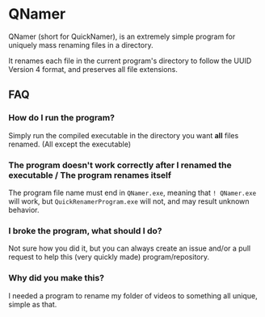 # QNamer
QNamer (short for QuickNamer), is an extremely simple program for uniquely mass renaming files in a directory.

It renames each file in the current program's directory to follow the UUID Version 4 format, and preserves all file extensions.

## FAQ
### How do I run the program?
Simply run the compiled executable in the directory you want **all** files renamed. (All except the executable)
### The program doesn't work correctly after I renamed the executable / The program renames itself
The program file name must end in `QNamer.exe`, meaning that `! QNamer.exe` will work, but `QuickRenamerProgram.exe` will not, and may result unknown behavior.
### I broke the program, what should I do?
Not sure how you did it, but you can always create an issue and/or a pull request to help this (very quickly made) program/repository.
### Why did you make this?
I needed a program to rename my folder of videos to something all unique, simple as that.
